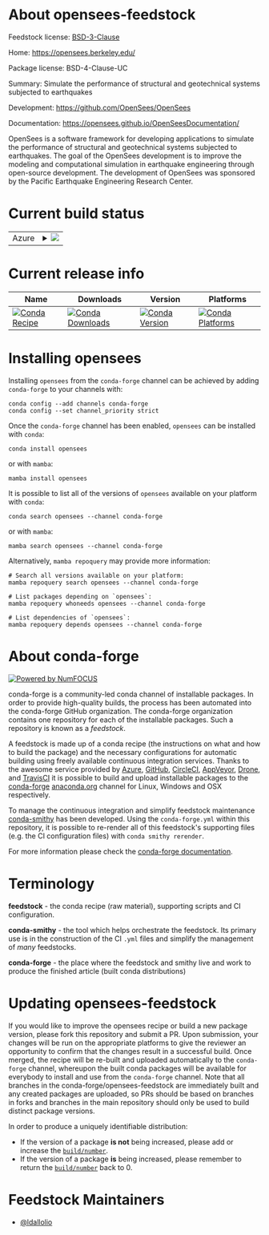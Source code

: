 About opensees-feedstock
========================

Feedstock license: [BSD-3-Clause](https://github.com/conda-forge/opensees-feedstock/blob/main/LICENSE.txt)

Home: https://opensees.berkeley.edu/

Package license: BSD-4-Clause-UC

Summary: Simulate the performance of structural and geotechnical systems subjected to earthquakes

Development: https://github.com/OpenSees/OpenSees

Documentation: https://opensees.github.io/OpenSeesDocumentation/

OpenSees is a software framework for developing applications
 to simulate the performance of structural and geotechnical systems
 subjected to earthquakes.
 The goal of the OpenSees development is to improve the modeling
 and computational simulation in earthquake engineering
 through open-source development.
 The development of OpenSees was sponsored by
 the Pacific Earthquake Engineering Research Center.


Current build status
====================


<table>
    
  <tr>
    <td>Azure</td>
    <td>
      <details>
        <summary>
          <a href="https://dev.azure.com/conda-forge/feedstock-builds/_build/latest?definitionId=25674&branchName=main">
            <img src="https://dev.azure.com/conda-forge/feedstock-builds/_apis/build/status/opensees-feedstock?branchName=main">
          </a>
        </summary>
        <table>
          <thead><tr><th>Variant</th><th>Status</th></tr></thead>
          <tbody><tr>
              <td>linux_64_python3.10.____cpython</td>
              <td>
                <a href="https://dev.azure.com/conda-forge/feedstock-builds/_build/latest?definitionId=25674&branchName=main">
                  <img src="https://dev.azure.com/conda-forge/feedstock-builds/_apis/build/status/opensees-feedstock?branchName=main&jobName=linux&configuration=linux%20linux_64_python3.10.____cpython" alt="variant">
                </a>
              </td>
            </tr><tr>
              <td>linux_64_python3.11.____cpython</td>
              <td>
                <a href="https://dev.azure.com/conda-forge/feedstock-builds/_build/latest?definitionId=25674&branchName=main">
                  <img src="https://dev.azure.com/conda-forge/feedstock-builds/_apis/build/status/opensees-feedstock?branchName=main&jobName=linux&configuration=linux%20linux_64_python3.11.____cpython" alt="variant">
                </a>
              </td>
            </tr><tr>
              <td>linux_64_python3.12.____cpython</td>
              <td>
                <a href="https://dev.azure.com/conda-forge/feedstock-builds/_build/latest?definitionId=25674&branchName=main">
                  <img src="https://dev.azure.com/conda-forge/feedstock-builds/_apis/build/status/opensees-feedstock?branchName=main&jobName=linux&configuration=linux%20linux_64_python3.12.____cpython" alt="variant">
                </a>
              </td>
            </tr><tr>
              <td>linux_64_python3.13.____cp313</td>
              <td>
                <a href="https://dev.azure.com/conda-forge/feedstock-builds/_build/latest?definitionId=25674&branchName=main">
                  <img src="https://dev.azure.com/conda-forge/feedstock-builds/_apis/build/status/opensees-feedstock?branchName=main&jobName=linux&configuration=linux%20linux_64_python3.13.____cp313" alt="variant">
                </a>
              </td>
            </tr><tr>
              <td>linux_64_python3.14.____cp314</td>
              <td>
                <a href="https://dev.azure.com/conda-forge/feedstock-builds/_build/latest?definitionId=25674&branchName=main">
                  <img src="https://dev.azure.com/conda-forge/feedstock-builds/_apis/build/status/opensees-feedstock?branchName=main&jobName=linux&configuration=linux%20linux_64_python3.14.____cp314" alt="variant">
                </a>
              </td>
            </tr>
          </tbody>
        </table>
      </details>
    </td>
  </tr>
</table>

Current release info
====================

| Name | Downloads | Version | Platforms |
| --- | --- | --- | --- |
| [![Conda Recipe](https://img.shields.io/badge/recipe-opensees-green.svg)](https://anaconda.org/conda-forge/opensees) | [![Conda Downloads](https://img.shields.io/conda/dn/conda-forge/opensees.svg)](https://anaconda.org/conda-forge/opensees) | [![Conda Version](https://img.shields.io/conda/vn/conda-forge/opensees.svg)](https://anaconda.org/conda-forge/opensees) | [![Conda Platforms](https://img.shields.io/conda/pn/conda-forge/opensees.svg)](https://anaconda.org/conda-forge/opensees) |

Installing opensees
===================

Installing `opensees` from the `conda-forge` channel can be achieved by adding `conda-forge` to your channels with:

```
conda config --add channels conda-forge
conda config --set channel_priority strict
```

Once the `conda-forge` channel has been enabled, `opensees` can be installed with `conda`:

```
conda install opensees
```

or with `mamba`:

```
mamba install opensees
```

It is possible to list all of the versions of `opensees` available on your platform with `conda`:

```
conda search opensees --channel conda-forge
```

or with `mamba`:

```
mamba search opensees --channel conda-forge
```

Alternatively, `mamba repoquery` may provide more information:

```
# Search all versions available on your platform:
mamba repoquery search opensees --channel conda-forge

# List packages depending on `opensees`:
mamba repoquery whoneeds opensees --channel conda-forge

# List dependencies of `opensees`:
mamba repoquery depends opensees --channel conda-forge
```


About conda-forge
=================

[![Powered by
NumFOCUS](https://img.shields.io/badge/powered%20by-NumFOCUS-orange.svg?style=flat&colorA=E1523D&colorB=007D8A)](https://numfocus.org)

conda-forge is a community-led conda channel of installable packages.
In order to provide high-quality builds, the process has been automated into the
conda-forge GitHub organization. The conda-forge organization contains one repository
for each of the installable packages. Such a repository is known as a *feedstock*.

A feedstock is made up of a conda recipe (the instructions on what and how to build
the package) and the necessary configurations for automatic building using freely
available continuous integration services. Thanks to the awesome service provided by
[Azure](https://azure.microsoft.com/en-us/services/devops/), [GitHub](https://github.com/),
[CircleCI](https://circleci.com/), [AppVeyor](https://www.appveyor.com/),
[Drone](https://cloud.drone.io/welcome), and [TravisCI](https://travis-ci.com/)
it is possible to build and upload installable packages to the
[conda-forge](https://anaconda.org/conda-forge) [anaconda.org](https://anaconda.org/)
channel for Linux, Windows and OSX respectively.

To manage the continuous integration and simplify feedstock maintenance
[conda-smithy](https://github.com/conda-forge/conda-smithy) has been developed.
Using the ``conda-forge.yml`` within this repository, it is possible to re-render all of
this feedstock's supporting files (e.g. the CI configuration files) with ``conda smithy rerender``.

For more information please check the [conda-forge documentation](https://conda-forge.org/docs/).

Terminology
===========

**feedstock** - the conda recipe (raw material), supporting scripts and CI configuration.

**conda-smithy** - the tool which helps orchestrate the feedstock.
                   Its primary use is in the construction of the CI ``.yml`` files
                   and simplify the management of *many* feedstocks.

**conda-forge** - the place where the feedstock and smithy live and work to
                  produce the finished article (built conda distributions)


Updating opensees-feedstock
===========================

If you would like to improve the opensees recipe or build a new
package version, please fork this repository and submit a PR. Upon submission,
your changes will be run on the appropriate platforms to give the reviewer an
opportunity to confirm that the changes result in a successful build. Once
merged, the recipe will be re-built and uploaded automatically to the
`conda-forge` channel, whereupon the built conda packages will be available for
everybody to install and use from the `conda-forge` channel.
Note that all branches in the conda-forge/opensees-feedstock are
immediately built and any created packages are uploaded, so PRs should be based
on branches in forks and branches in the main repository should only be used to
build distinct package versions.

In order to produce a uniquely identifiable distribution:
 * If the version of a package **is not** being increased, please add or increase
   the [``build/number``](https://docs.conda.io/projects/conda-build/en/latest/resources/define-metadata.html#build-number-and-string).
 * If the version of a package **is** being increased, please remember to return
   the [``build/number``](https://docs.conda.io/projects/conda-build/en/latest/resources/define-metadata.html#build-number-and-string)
   back to 0.

Feedstock Maintainers
=====================

* [@ldallolio](https://github.com/ldallolio/)

